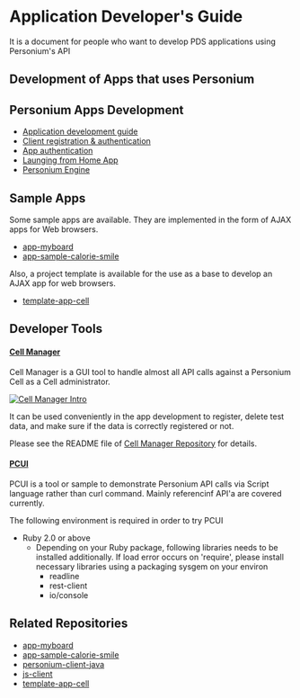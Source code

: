 # Application Developer's Guide

It is a document for people who want to develop  PDS applications using Personium's API

## Development of Apps that uses Personium


## Personium Apps Development

* [Application development guide](./Personium_Apps.md)  
* [Client registration & authentication](../user_guide/004_Client_auth.md)
* [App authentication](./app_authn.md)
* [Launging from Home App](./launch_from_homeapp.md)
* [Personium Engine](./Personium-Engine.md)


## Sample Apps

Some sample apps are available. They are implemented in the form of AJAX apps for Web browsers.

* [app-myboard](https://github.com/personium/app-myboard)
* [app-sample-calorie-smile](https://github.com/personium/app-sample-calorie-smile)

Also, a project template is available for the use as a base to develop an AJAX app for web browsers.

* [template-app-cell](https://github.com/personium/template-app-cell)


## Developer Tools

#### [Cell Manager](https://github.com/personium/app-uc-unit-manager)
Cell Manager is a GUI tool to handle almost all API calls against a Personium Cell as a Cell administrator.

[![Cell Manager Intro](https://img.youtube.com/vi/d1_pET0M-YA/3.jpg)](https://www.youtube.com/embed/d1_pET0M-YA)



It can be used conveniently in the app development to register, delete test data, and make sure if the data is correctly registered or not.

Please see the README file of [Cell Manager Repository](https://github.com/personium/app-uc-unit-manager) for details. 

#### [PCUI](https://github.com/personium/pcui)

PCUI is a tool or sample to demonstrate Personium API calls via Script language rather than curl command.
Mainly referencinf API'a are covered currently.  

The following environment is required in order to try PCUI
* Ruby 2.0 or above
    * Depending on your Ruby package, following libraries needs to be installed additionally. If load error occurs on 'require', please install necessary libraries using a packaging sysgem on your environ
        * readline
        * rest-client
        * io/console


## Related Repositories

* [app-myboard](https://github.com/personium/app-myboard)
* [app-sample-calorie-smile](https://github.com/personium/app-sample-calorie-smile)
* [personium-client-java](https://github.com/personium/personium-client-java)
* [js-client](https://github.com/personium/js-client)
* [template-app-cell](https://github.com/personium/template-app-cell)

